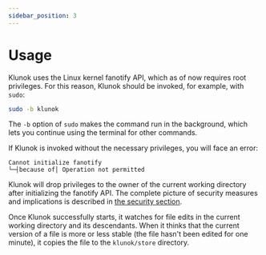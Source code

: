 ```yaml
---
sidebar_position: 3
---
```


# Usage

Klunok uses the Linux kernel fanotify API, which as of now requires root privileges.
For this reason, Klunok should be invoked, for example, with `sudo`:

```bash
sudo -b klunok
```

The `-b` option of `sudo` makes the command run in the background,
which lets you continue using the terminal for other commands.

If Klunok is invoked without the necessary privileges, you will face an error:

```
Cannot initialize fanotify
└─┤because of│ Operation not permitted
```

Klunok will drop privileges to the owner of the current working directory
after initializing the fanotify API.
The complete picture of security measures and implications is described in
[the security section](security).

Once Klunok successfully starts,
it watches for file edits in the current working directory and its descendants.
When it thinks that the current version of a file is more or less stable
(the file hasn't been edited for one minute),
it copies the file to the `klunok/store` directory.
